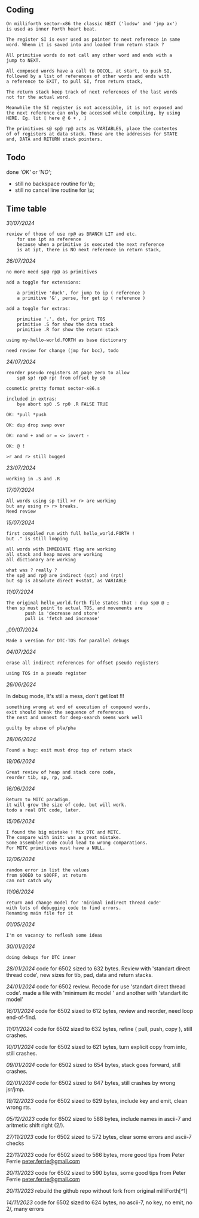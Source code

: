 
## Coding

    On milliforth sector-x86 the classic NEXT ('lodsw' and 'jmp ax')
    is used as inner Forth heart beat. 

    The register SI is ever used as pointer to next reference in same 
    word. Whenm it is saved into and loaded from return stack ? 

    All primitive words do not call any other word and ends with a 
    jump to NEXT.

    All composed words have a call to DOCOL, at start, to push SI, 
    followed by a list of references of other words and ends with 
    a reference to EXIT, to pull SI, from return stack, 

    The return stack keep track of next references of the last words 
    not for the actual word.

    Meanwhile the SI register is not accessible, it is not exposed and 
    the next reference can only be accessed while compiling, by using 
    HERE. Eg. lit [ here @ 6 + , ] 

    The primitives s@ sp@ rp@ acts as VARIABLES, place the contentes 
    of of registers at data stack. Those are the addresses for STATE 
    and, DATA and RETURN stack pointers.


## Todo

  done  _'OK'_ or _'NO'_;
- still no backspace routine for \b; 
- still no cancel line routine for \u; 

## Time table 

_31/07/2024_ 

    review of those of use rp@ as BRANCH LIT and etc.
        for use ipt as reference 
        because when a primitive is executed the next reference
        is at ipt, there is NO next reference in return stack,

_26/07/2024_ 

    no more need sp@ rp@ as primitives

    add a toggle for extensions:

        a primitive 'duck', for jump to ip ( reference )
        a primitive '&', perse, for get ip ( reference )

    add a toggle for extras:

        primitive '.', dot, for print TOS
        primitive .S for show the data stack
        primitive .R for show the return stack

    using my-hello-world.FORTH as base dictionary
    
    need review for change (jmp for bcc), todo

_24/07/2024_ 

    reorder pseudo registers at page zero to allow
        sp@ sp! rp@ rp! from offset by s@

    cosmetic pretty format sector-x86.s

    included in extras: 
        bye abort sp0 .S rp0 .R FALSE TRUE

    OK: *pull *push 

    OK: dup drop swap over 

    OK: nand + and or = <> invert - 

    OK: @ ! 

    >r and r> still bugged

_23/07/2024_ 

    working in .S and .R

_17/07/2024_

    All words using sp till >r r> are working
    but any using r> r> breaks. 
    Need review 

_15/07/2024_

    first compiled run with full hello_world.FORTH ! 
    but ." is still looping

    all words with IMMEDIATE flag are working
    all stack and heap moves are working
    all dictionary are working

    what was ? really ? 
    the sp@ and rp@ are indirect (spt) and (rpt)
    but s@ is absolute direct #<stat, as VARIABLE

_11/07/2024_

    The original hello_world.forth file states that : dup sp@ @ ; 
    then sp must point to actual TOS, and movements are                                           
           push is 'decrease and store'                                
           pull is 'fetch and increase'                                

_09/07/2024

    Made a version for DTC-TOS for parallel debugs

_04/07/2024_

    erase all indirect references for offset pseudo registers

    using TOS in a pseudo register

_26/06/2024_

   In debug mode, It's still a mess, don't get lost !!!

    something wrong at end of execution of compound words, 
    exit should break the sequence of references
    the nest and unnest for deep-search seems work well

    guilty by abuse of pla/pha 

_28/06/2024_ 
    
    Found a bug: exit must drop top of return stack 

_19/06/2024_ 

    Great review of heap and stack core code, 
    reorder tib, sp, rp, pad.

_16/06/2024_ 
    
    Return to MITC paradigm.
    it will grow the size of code, but will work.
    todo a real DTC code, later.

_15/06/2024_ 
    
    I found the big mistake ! Mix DTC and MITC.
    The compare with init: was a great mistake.
    Some assembler code could lead to wrong comparations.
    For MITC primitives must have a NULL.

_12/06/2024_ 

    random error in list the values 
    from $00E0 to $00FF, at return
    can not catch why

_11/06/2024_ 

    return and change model for 'minimal indirect thread code'
    with lots of debugging code to find errors. 
    Renaming main file for it

_01/05/2024_ 
            
    I'm on vacancy to reflesh some ideas

_30/01/2024_ 

    doing debugs for DTC inner 

_28/01/2024_ code for 6502 sized to 632 bytes. 
             Review with 'standart direct thread code',
             new sizes for tib, pad, data and return stacks. 

_24/01/2024_ code for 6502 review. Recode for use 'standart direct thread code'. 
             made a file with 'minimum itc model ' and another with 'standart itc model'
                 
_16/01/2024_ code for 6502 sized to 612 bytes, review and reorder, need loop end-of-find.

_11/01/2024_ code for 6502 sized to 632 bytes, refine ( pull, push, copy ), still crashes.

_10/01/2024_ code for 6502 sized to 621 bytes, turn explicit copy from into, still crashes.

_09/01/2024_ code for 6502 sized to 654 bytes, stack goes forward, still crashes.

_02/01/2024_ code for 6502 sized to 647 bytes, still crashes by wrong jsr/jmp.

_19/12/2023_ code for 6502 sized to 629 bytes, include key and emit, clean wrong rts.

_05/12/2023_ code for 6502 sized to 588 bytes, include names in ascii-7 and aritmetic shift right (2/).

_27/11/2023_ code for 6502 sized to 572 bytes, clear some errors and ascii-7 checks

_22/11/2023_ code for 6502 sized to 566 bytes, more good tips from Peter Ferrie <peter.ferrie@gmail.com>

_20/11/2023_ code for 6502 sized to 590 bytes, some good tips from Peter Ferrie <peter.ferrie@gmail.com>

_20/11/2023_ rebuild the github repo without fork from original milliForth[^1]

_14/11/2023_ code for 6502 sized to 624 bytes, no ascii-7, no key, no emit, no 2/, many errors

